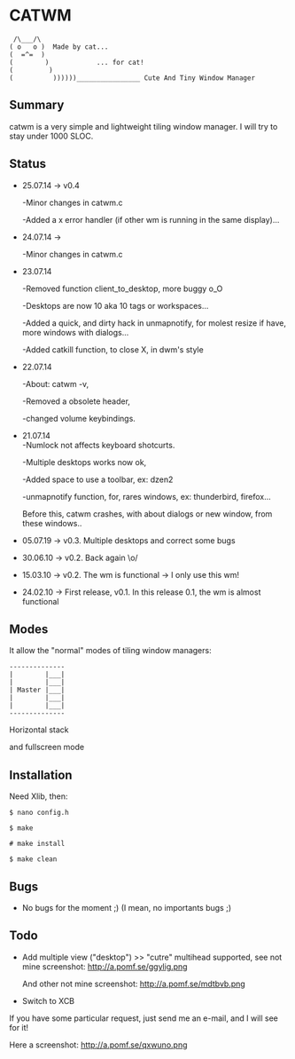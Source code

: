 CATWM
=====

     /\___/\
    ( o   o )  Made by cat...
    (  =^=  )
    (        )            ... for cat!
    (         )
    (          ))))))________________ Cute And Tiny Window Manager

Summary
-------

catwm is a very simple and lightweight tiling window manager.
I will try to stay under 1000 SLOC.

Status
------
 * 25.07.14 -> v0.4

   -Minor changes in catwm.c

   -Added a x error handler (if other wm is running in the same display)...

 * 24.07.14 ->

   -Minor changes in catwm.c
  
 * 23.07.14

   -Removed function client_to_desktop, more buggy o_O

   -Desktops are now 10 aka 10 tags or workspaces...

   -Added a quick, and dirty hack in unmapnotify, for molest resize if have, more windows with dialogs...
  
   -Added catkill function, to close X, in dwm's style

 * 22.07.14

   -About: catwm -v,

   -Removed a obsolete header,

   -changed volume keybindings.

 * 21.07.14  
   -Numlock not affects keyboard shotcurts. 

   -Multiple desktops works now ok,

   -Added space to use a toolbar, ex: dzen2 

   -unmapnotify function, for, rares windows, ex: thunderbird, firefox...

    Before this, catwm crashes, with about dialogs or new window, from these windows..

 * 05.07.19 -> v0.3. Multiple desktops and correct some bugs
 * 30.06.10 -> v0.2. Back again \o/
 * 15.03.10 -> v0.2. The wm is functional -> I only use this wm!
 * 24.02.10 -> First release, v0.1. In this release 0.1, the wm is almost functional

Modes
-----

It allow the "normal" modes of tiling window managers:

    --------------
    |        |___|
    |        |___|
    | Master |___|
    |        |___|
    |        |___|
    --------------

Horizontal stack

and fullscreen mode

Installation
------------

Need Xlib, then:

    $ nano config.h
    
    $ make
    
    # make install

    $ make clean

Bugs
----
 * No bugs for the moment ;) (I mean, no importants bugs ;)

Todo
----
 * Add multiple view ("desktop") >> "cutre" multihead supported, see not mine screenshot: http://a.pomf.se/ggylig.png
 
   And other not mine screenshot: http://a.pomf.se/mdtbvb.png

 * Switch to XCB

If you have some particular request, just send me an e-mail, and I will see for it!

Here a screenshot: http://a.pomf.se/qxwuno.png
